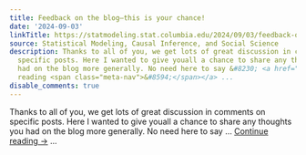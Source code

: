 ```yaml
---
title: Feedback on the blog—this is your chance!
date: '2024-09-03'
linkTitle: https://statmodeling.stat.columbia.edu/2024/09/03/feedback-on-the-blog-this-is-your-chance/
source: Statistical Modeling, Causal Inference, and Social Science
description: Thanks to all of you, we get lots of great discussion in comments on
  specific posts. Here I wanted to give youall a chance to share any thoughts you
  had on the blog more generally. No need here to say &#8230; <a href="https://statmodeling.stat.columbia.edu/2024/09/03/feedback-on-the-blog-this-is-your-chance/">Continue
  reading <span class="meta-nav">&#8594;</span></a> ...
disable_comments: true
---
```

Thanks to all of you, we get lots of great discussion in comments on specific posts. Here I wanted to give youall a chance to share any thoughts you had on the blog more generally. No need here to say &#8230; <a href="https://statmodeling.stat.columbia.edu/2024/09/03/feedback-on-the-blog-this-is-your-chance/">Continue reading <span class="meta-nav">&#8594;</span></a> ...